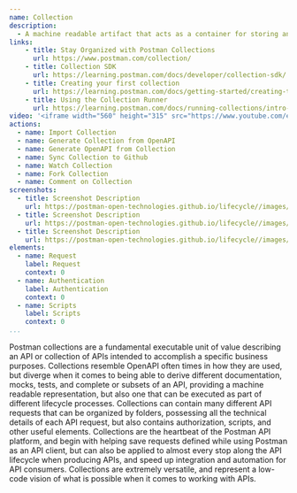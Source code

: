 ```yaml
---
name: Collection
description: 
  - A machine readable artifact that acts as a container for storing and organizing multiple API requests, providing an executable, self-documented reference for a complete API, a subset of an API, as well as workflows containing multiple requests from across many different APIs in a specific order, with a precise business function. 
links:
    - title: Stay Organized with Postman Collections
      url: https://www.postman.com/collection/
    - title: Collection SDK
      url: https://learning.postman.com/docs/developer/collection-sdk/
    - title: Creating your first collection
      url: https://learning.postman.com/docs/getting-started/creating-the-first-collection/ 
    - title: Using the Collection Runner
      url: https://learning.postman.com/docs/running-collections/intro-to-collection-runs/             
video: '<iframe width="560" height="315" src="https://www.youtube.com/embed/QKxukXJWRPI" title="YouTube video player" frameborder="0" allow="accelerometer; autoplay; clipboard-write; encrypted-media; gyroscope; picture-in-picture" allowfullscreen></iframe>'
actions:
  - name: Import Collection
  - name: Generate Collection from OpenAPI
  - name: Generate OpenAPI from Collection
  - name: Sync Collection to Github
  - name: Watch Collection  
  - name: Fork Collection   
  - name: Comment on Collection 
screenshots:
  - title: Screenshot Description
    url: https://postman-open-technologies.github.io/lifecycle//images/postman-screenshot.png          
  - title: Screenshot Description
    url: https://postman-open-technologies.github.io/lifecycle//images/postman-screenshot.png  
  - title: Screenshot Description
    url: https://postman-open-technologies.github.io/lifecycle//images/postman-screenshot.png     
elements:
  - name: Request
    label: Request   
    context: 0  
  - name: Authentication
    label: Authentication  
    context: 0   
  - name: Scripts
    label: Scripts       
    context: 0         
...
```

Postman collections are a fundamental executable unit of value describing an API or collection of APIs intended to accomplish a specific business purposes. Collections resemble OpenAPI often times in how they are used, but diverge when it comes to being able to derive different documentation, mocks, tests, and complete or subsets of an API, providing a machine readable representation, but also one that can be executed as part of different lifecycle processes. Collections can contain many different API requests that can be organized by folders, possessing all the technical details of each API request, but also contains authorization, scripts, and other useful elements. Collections are the heartbeat of the Postman API platform, and begin with helping save requests defined while using Postman as an API client, but can also be applied to almost every stop along the API lifecycle when producing APIs, and speed up integration and automation for API consumers. Collections are extremely versatile, and represent a low-code vision of what is possible when it comes to working with APIs.